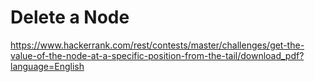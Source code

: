 # Delete a Node
https://www.hackerrank.com/rest/contests/master/challenges/get-the-value-of-the-node-at-a-specific-position-from-the-tail/download_pdf?language=English